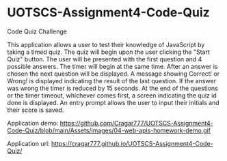 # UOTSCS-Assignment4-Code-Quiz

Code Quiz Challenge

This application allows a user to test their knowledge of JavaScript by taking a timed quiz. The quiz will begin upon the user clicking the "Start Quiz" button. The user will be presented with the first question and 4 possible answers. The timer will begin at the same time. After an answer is chosen the next question will be displayed. A message showing Correct! or Wrong! is displayed indicating the result of the last question. If the answer was wrong the timer is reduced by 15 seconds. At the end of the questions or the timer timeout, whichever comes first, a screen indicating the quiz id done is displayed. An entry prompt allows the user to input their initials and their score is saved. 

Application demo:
https://github.com/Cragar777/UOTSCS-Assignment4-Code-Quiz/blob/main/Assets/images/04-web-apis-homework-demo.gif

Application url: 
https://cragar777.github.io/UOTSCS-Assignment4-Code-Quiz/
